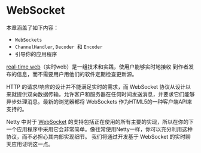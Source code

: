 WebSocket
====

本章涵盖了如下内容：

* `WebSockets`
* `ChannelHandler`, `Decoder `和 `Encoder`
* 引导你的应用程序

[real-time web](http://en.wikipedia.org/wiki/Real-time_web)（实时web）是一组技术和实践，使用户能够实时地接收
到作者发布的信息，而不需要用户用他们的软件定期检查更新源。

HTTP 的请求/响应的设计并不能满足实时的需求，而 WebSocket 协议从设计以来就提供双向数据传输，允许客户和服务器在任何时间发送消息，并要求它们能够异步处理消息。最新的浏览器都将 WebSockets 作为HTML5的一种客户端API来支持的。

Netty 中对于 [WebSocket](http://tools.ietf.org/html/rfc6455) 的支持包括正在使用的所有主要的实现，所以在你的下一个应用程序中采用它会非常简单。像往常使用Netty一样，你可以充分利用这种协议，而不必担心其内部实现细节。
我们将通过开发基于 WebSocket 的实时聊天应用证明这一点。

